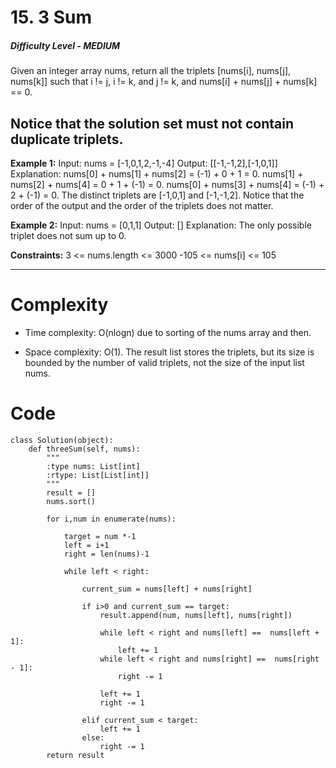 # 15. 3 Sum
##### Difficulty Level - MEDIUM

Given an integer array nums, return all the triplets [nums[i], nums[j], nums[k]] such that i != j, i != k, and j != k, and nums[i] + nums[j] + nums[k] == 0.

Notice that the solution set must not contain duplicate triplets. 
---

**Example 1:**
Input: nums = [-1,0,1,2,-1,-4]
Output: [[-1,-1,2],[-1,0,1]]
Explanation: 
nums[0] + nums[1] + nums[2] = (-1) + 0 + 1 = 0.
nums[1] + nums[2] + nums[4] = 0 + 1 + (-1) = 0.
nums[0] + nums[3] + nums[4] = (-1) + 2 + (-1) = 0.
The distinct triplets are [-1,0,1] and [-1,-1,2].
Notice that the order of the output and the order of the triplets does not matter.

**Example 2:**
Input: nums = [0,1,1]
Output: []
Explanation: The only possible triplet does not sum up to 0.

**Constraints:**
3 <= nums.length <= 3000
-105 <= nums[i] <= 105


---

# Complexity

- Time complexity:
O(nlogn) due to sorting of the nums array and then.

- Space complexity:
O(1). The result list stores the triplets, but its size is bounded by the number of valid triplets, not the size of the input list nums.

# Code

```
class Solution(object):
    def threeSum(self, nums):
        """
        :type nums: List[int]
        :rtype: List[List[int]]
        """
        result = []
        nums.sort()

        for i,num in enumerate(nums):

            target = num *-1
            left = i+1
            right = len(nums)-1

            while left < right:

                current_sum = nums[left] + nums[right]

                if i>0 and current_sum == target:
                    result.append(num, nums[left], nums[right])
                
                    while left < right and nums[left] ==  nums[left + 1]:
                        left += 1
                    while left < right and nums[right] ==  nums[right - 1]:
                        right -= 1
                    
                    left += 1
                    right -= 1

                elif current_sum < target:
                    left += 1
                else:
                    right -= 1
        return result
```